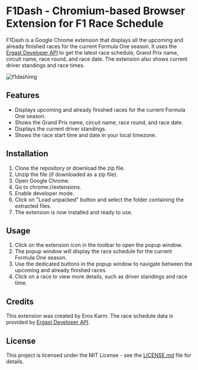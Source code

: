 # F1Dash - Chromium-based Browser Extension for F1 Race Schedule


F1Dash is a Google Chrome extension that displays all the upcoming and already finished races for the current Formula One season. It uses the [Ergast Developer API](https://ergast.com/mrd/) to get the latest race schedule, Grand Prix name, circuit name, race round, and race date. The extension also shows current driver standings and race times.

![f1dashimg](https://user-images.githubusercontent.com/48349453/233318019-443c8941-3fa5-47a6-994e-16faa3264cc6.png)



## Features

- Displays upcoming and already finished races for the current Formula One season.
- Shows the Grand Prix name, circuit name, race round, and race date.
- Displays the current driver standings.
- Shows the race start time and date in your local timezone.

## Installation

1. Clone the repository or download the zip file.
2. Unzip the file (if downloaded as a zip file).
3. Open Google Chrome.
4. Go to chrome://extensions.
5. Enable developer mode.
6. Click on "Load unpacked" button and select the folder containing the extracted files.
7. The extension is now installed and ready to use.

## Usage

1. Click on the extension icon in the toolbar to open the popup window.
2. The popup window will display the race schedule for the current Formula One season.
3. Use the dedicated buttons in the popup window to navigate between the upcoming and already finished races.
4. Click on a race to view more details, such as driver standings and race time.

## Credits

This extension was created by Eros Karm. The race schedule data is provided by [Ergast Developer API](https://ergast.com/mrd/).

## License

This project is licensed under the MIT License - see the [LICENSE.md](LICENSE.md) file for details.
